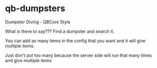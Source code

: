 # qb-dumpsters
Dumpster Diving - QBCore Style

What is there to say??? Find a dumpster and search it.

You can add as many items in the config that you want and it will give multiple items.

Just don't put too many because the server side will run that many times and give multiple items
